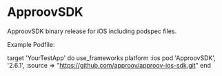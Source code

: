 # ApproovSDK
ApproovSDK binary release for iOS including podspec files.

Example Podfile:

target 'YourTestApp' do
    use_frameworks
    platform :ios
    pod 'ApproovSDK', '2.6.1', :source => "https://github.com/approov/approov-ios-sdk.git"
end

